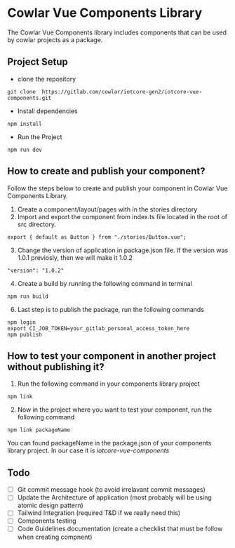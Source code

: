 # Cowlar Vue Components Library

The Cowlar Vue Components library includes components that can be used by cowlar projects as a package.

## Project Setup

- clone the repository

```
git clone  https://gitlab.com/cowlar/iotcore-gen2/iotcore-vue-components.git
```

- Install dependencies

```
npm install
```

- Run the Project

```
npm run dev
```

## How to create and publish your component?

Follow the steps below to create and publish your component in Cowlar Vue Components Library.

1.  Create a component/layout/pages with in the stories directory
2.  Import and export the component from index.ts file located in the root of src directory.

```
export { default as Button } from "./stories/Button.vue";
```

3.  Change the version of application in package.json file. If the version was 1.0.1 previosly, then we will make it 1.0.2

```
"version": "1.0.2"
```

4.  Create a build by running the following command in terminal

```
npm run build
```

6.  Last step is to publish the package, run the following commands

```
npm login
export CI_JOB_TOKEN=your_gitlab_personal_access_token_here
npm publish
```

## How to test your component in another project without publishing it?

1. Run the following command in your components library project

```
npm link
```

2. Now in the project where you want to test your component, run the following command

```
npm link packageName
```

You can found packageName in the package.json of your components library project. In our case it is _iotcore-vue-components_

## Todo

- [ ] Git commit message hook (to avoid irrelavant commit messages)
- [ ] Update the Architecture of application (most probably will be using atomic design pattern)
- [ ] Tailwind Integration (required T&D if we really need this)
- [ ] Components testing
- [ ] Code Guidelines documentation (create a checklist that must be follow when creating compnent)
